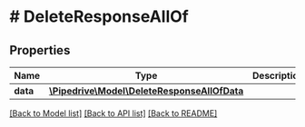 # # DeleteResponseAllOf

## Properties

Name | Type | Description | Notes
------------ | ------------- | ------------- | -------------
**data** | [**\Pipedrive\Model\DeleteResponseAllOfData**](DeleteResponseAllOfData.md) |  | [optional]

[[Back to Model list]](../../README.md#models) [[Back to API list]](../../README.md#endpoints) [[Back to README]](../../README.md)
